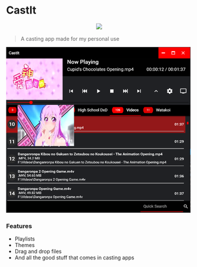 # CastIt
<p align="center">
  <img height="120px" src="CastIt/favicon.ico">
</p>

> A casting app made for my personal use

<img height="450" width="500" src="images/img1.png">

### Features
* Playlists
* Themes
* Drag and drop files
* And all the good stuff that comes in casting apps